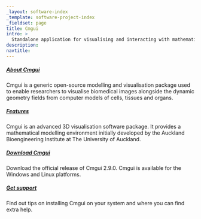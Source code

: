```yaml
---
_layout: software-index
_template: software-project-index
_fieldset: page
title: Cmgui
intro: >
  Standalone application for visualising and interacting with mathematical field models.
description:
navtitle:
---
```

<div class="one-fourth">
<h5><a href="/software/opencmiss/cmgui/about">About Cmgui</a></h5>
<p>Cmgui is a generic open-source modelling and visualisation package used to enable researchers to visualise biomedical images alongside the dynamic geometry fields from computer models of cells, tissues and organs.</p>
</div><!-- end .one-fourth -->
<div class="one-fourth">
<h5><a href="/software/opencmiss/cmgui/features">Features</a></h5>
<p>Cmgui is an advanced 3D visualisation software package. It provides a mathematical modelling environment initially developed by the Auckland Bioengineering Institute at The University of Auckland.</p>
</div><!-- end .one-fourth -->
<div class="one-fourth">
<h5><a href="/software/opencmiss/cmgui/download">Download Cmgui</a></h5>
<p>Download the official release of Cmgui 2.9.0. Cmgui is available for the Windows and Linux platforms.</p>
</div><!-- end .one-fourth -->
<div class="one-fourth last">
<h5><a href="/software/opencmiss/cmgui/support">Get support</a></h5>
<p>Find out tips on installing Cmgui on your system and where you can find extra help.</p>
</div><!-- end .one-fourth last -->